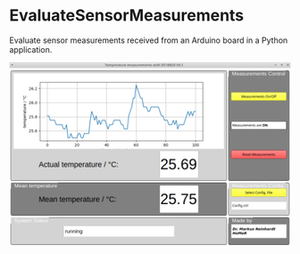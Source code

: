 # EvaluateSensorMeasurements

Evaluate sensor measurements received from an Arduino board in a Python application.

![](TemperatureEvaluationApplication.png)
